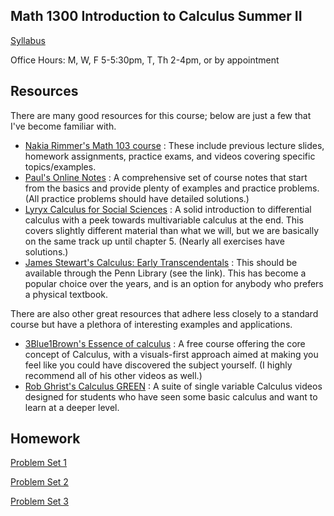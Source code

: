 ## Math 1300 Introduction to Calculus Summer II

[Syllabus](syllabus.pdf)

Office Hours: M, W, F 5-5:30pm, T, Th 2-4pm, or by appointment

## Resources

There are many good resources for this course; below are just a few that I've become familiar with.

* [Nakia Rimmer's Math 103 course](https://www2.math.upenn.edu/~rimmer/math103/) : These include previous lecture slides, homework assignments, practice exams, and videos covering specific topics/examples.
* [Paul's Online Notes](https://tutorial.math.lamar.edu/classes/calci/calci.aspx) : A comprehensive set of course notes that start from the basics and provide plenty of examples and practice problems. (All practice problems should have detailed solutions.)
* [Lyryx Calculus for Social Sciences](https://www.sfu.ca/math-coursenotes/Math%20157%20Course%20Notes/book-1.html) : A solid introduction to differential calculus with a peek towards multivariable calculus at the end. This covers slightly different material than what we will, but we are basically on the same track up until chapter 5. (Nearly all exercises have solutions.)
* [James Stewart's Calculus: Early Transcendentals](https://franklin.library.upenn.edu/catalog/FRANKLIN_9941296343503681) : This should be available through the Penn Library (see the link). This has become a popular choice over the years, and is an option for anybody who prefers a physical textbook. 

There are also other great resources that adhere less closely to a standard course but have a plethora of interesting examples and applications.

* [3Blue1Brown's Essence of calculus](https://www.youtube.com/playlist?list=PLZHQObOWTQDMsr9K-rj53DwVRMYO3t5Yr) : A free course offering the core concept of Calculus, with a visuals-first approach aimed at making you feel like you could have discovered the subject yourself. (I highly recommend all of his other videos as well.)
* [Rob Ghrist's Calculus GREEN](https://www.youtube.com/playlist?list=PL8erL0pXF3JaFSMdokheNMvTa96jdc4GU) : A suite of single variable Calculus videos designed for students who have seen some basic calculus and want to learn at a deeper level.

## Homework

[Problem Set 1](pset1.pdf)

[Problem Set 2](pset2.pdf)

[Problem Set 3](pset3.pdf)
